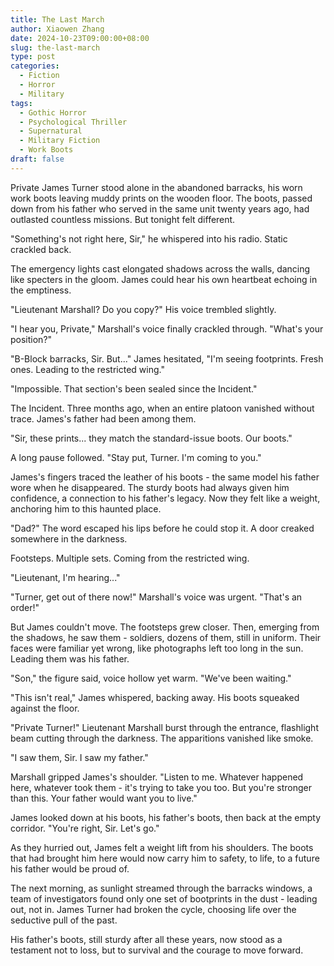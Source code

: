 ```yaml
---
title: The Last March
author: Xiaowen Zhang
date: 2024-10-23T09:00:00+08:00
slug: the-last-march
type: post
categories:
  - Fiction
  - Horror
  - Military
tags:
  - Gothic Horror
  - Psychological Thriller
  - Supernatural
  - Military Fiction
  - Work Boots
draft: false
---
```


Private James Turner stood alone in the abandoned barracks, his worn work boots leaving muddy prints on the wooden floor. The boots, passed down from his father who served in the same unit twenty years ago, had outlasted countless missions. But tonight felt different.

"Something's not right here, Sir," he whispered into his radio. Static crackled back.

The emergency lights cast elongated shadows across the walls, dancing like specters in the gloom. James could hear his own heartbeat echoing in the emptiness.

"Lieutenant Marshall? Do you copy?" His voice trembled slightly.

"I hear you, Private," Marshall's voice finally crackled through. "What's your position?"

"B-Block barracks, Sir. But..." James hesitated, "I'm seeing footprints. Fresh ones. Leading to the restricted wing."

"Impossible. That section's been sealed since the Incident." 

The Incident. Three months ago, when an entire platoon vanished without trace. James's father had been among them.

"Sir, these prints... they match the standard-issue boots. Our boots."

A long pause followed. "Stay put, Turner. I'm coming to you."

James's fingers traced the leather of his boots - the same model his father wore when he disappeared. The sturdy boots had always given him confidence, a connection to his father's legacy. Now they felt like a weight, anchoring him to this haunted place.

"Dad?" The word escaped his lips before he could stop it. A door creaked somewhere in the darkness.

Footsteps. Multiple sets. Coming from the restricted wing.

"Lieutenant, I'm hearing..."

"Turner, get out of there now!" Marshall's voice was urgent. "That's an order!"

But James couldn't move. The footsteps grew closer. Then, emerging from the shadows, he saw them - soldiers, dozens of them, still in uniform. Their faces were familiar yet wrong, like photographs left too long in the sun. Leading them was his father.

"Son," the figure said, voice hollow yet warm. "We've been waiting."

"This isn't real," James whispered, backing away. His boots squeaked against the floor.

"Private Turner!" Lieutenant Marshall burst through the entrance, flashlight beam cutting through the darkness. The apparitions vanished like smoke.

"I saw them, Sir. I saw my father."

Marshall gripped James's shoulder. "Listen to me. Whatever happened here, whatever took them - it's trying to take you too. But you're stronger than this. Your father would want you to live."

James looked down at his boots, his father's boots, then back at the empty corridor. "You're right, Sir. Let's go."

As they hurried out, James felt a weight lift from his shoulders. The boots that had brought him here would now carry him to safety, to life, to a future his father would be proud of.

The next morning, as sunlight streamed through the barracks windows, a team of investigators found only one set of bootprints in the dust - leading out, not in. James Turner had broken the cycle, choosing life over the seductive pull of the past.

His father's boots, still sturdy after all these years, now stood as a testament not to loss, but to survival and the courage to move forward.
